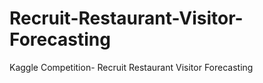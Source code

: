 # Recruit-Restaurant-Visitor-Forecasting
Kaggle Competition- Recruit Restaurant Visitor Forecasting
